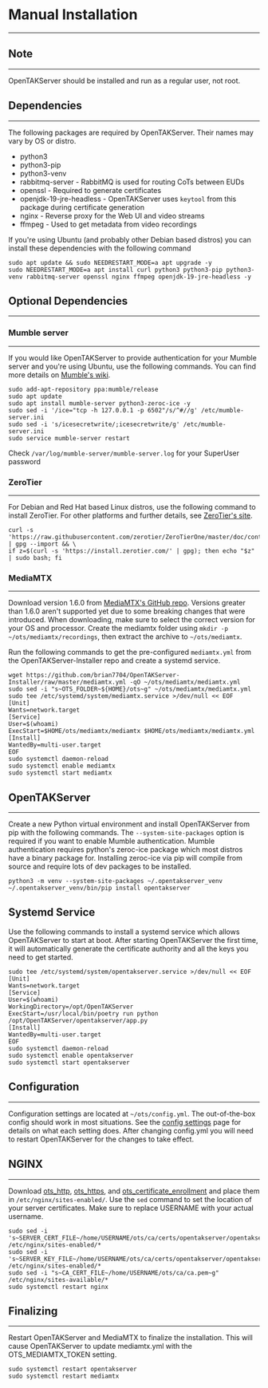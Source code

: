 # Manual Installation

***

## Note

***

OpenTAKServer should be installed and run as a regular user, not root.

## Dependencies

***

The following packages are required by OpenTAKServer. Their names may vary by OS or distro.

- python3
- python3-pip
- python3-venv
- rabbitmq-server - RabbitMQ is used for routing CoTs between EUDs
- openssl - Required to generate certificates
- openjdk-19-jre-headless - OpenTAKServer uses `keytool` from this package during certificate generation
- nginx - Reverse proxy for the Web UI and video streams
- ffmpeg - Used to get metadata from video recordings

If you're using Ubuntu (and probably other Debian based distros) you can install these dependencies with the following command

```
sudo apt update && sudo NEEDRESTART_MODE=a apt upgrade -y
sudo NEEDRESTART_MODE=a apt install curl python3 python3-pip python3-venv rabbitmq-server openssl nginx ffmpeg openjdk-19-jre-headless -y
```

## Optional Dependencies

***

### Mumble server

***

If you would like OpenTAKServer to provide authentication for your Mumble server and you're using Ubuntu, 
use the following commands. You can find more details on [Mumble's wiki](https://wiki.mumble.info/wiki/Installing_Mumble).

```
sudo add-apt-repository ppa:mumble/release
sudo apt update
sudo apt install mumble-server python3-zeroc-ice -y
sudo sed -i '/ice="tcp -h 127.0.0.1 -p 6502"/s/^#//g' /etc/mumble-server.ini
sudo sed -i 's/icesecretwrite/;icesecretwrite/g' /etc/mumble-server.ini
sudo service mumble-server restart
```

Check `/var/log/mumble-server/mumble-server.log` for your SuperUser password

### ZeroTier

***

For Debian and Red Hat based Linux distros, use the following command to install ZeroTier. For other platforms and
further details, see [ZeroTier's site](https://www.zerotier.com/download/).

```
curl -s 'https://raw.githubusercontent.com/zerotier/ZeroTierOne/master/doc/contact%40zerotier.com.gpg' | gpg --import && \  
if z=$(curl -s 'https://install.zerotier.com/' | gpg); then echo "$z" | sudo bash; fi
```

### MediaMTX

***

Download version 1.6.0 from [MediaMTX's GitHub repo](https://github.com/bluenviron/mediamtx/releases/tag/v1.6.0).
Versions greater than 1.6.0 aren't supported yet due to some breaking changes that were introduced. When downloading,
make sure to select the correct version for your OS and processor. Create the mediamtx folder using `mkdir -p ~/ots/mediamtx/recordings`,
then extract the archive to `~/ots/mediamtx`.

Run the following commands to get the pre-configured `mediamtx.yml` from the OpenTAKServer-Installer repo and create a
systemd service.

```shell
wget https://github.com/brian7704/OpenTAKServer-Installer/raw/master/mediamtx.yml -qO ~/ots/mediamtx/mediamtx.yml
sudo sed -i "s~OTS_FOLDER~${HOME}/ots~g" ~/ots/mediamtx/mediamtx.yml
sudo tee /etc/systemd/system/mediamtx.service >/dev/null << EOF
[Unit]
Wants=network.target
[Service]
User=$(whoami)
ExecStart=$HOME/ots/mediamtx/mediamtx $HOME/ots/mediamtx/mediamtx.yml
[Install]
WantedBy=multi-user.target
EOF
sudo systemctl daemon-reload
sudo systemctl enable mediamtx
sudo systemctl start mediamtx
```

## OpenTAKServer

***

Create a new Python virtual environment and install OpenTAKServer from pip with the following commands. The 
`--system-site-packages` option is required if you want to enable Mumble authentication. Mumble authentication 
requires python's zeroc-ice package which most distros have a binary package for. Installing zeroc-ice via pip will
compile from source and require lots of dev packages to be installed.

```
python3 -m venv --system-site-packages ~/.opentakserver_venv
~/.opentakserver_venv/bin/pip install opentakserver
```

## Systemd Service

Use the following commands to install a systemd service which allows OpenTAKServer to start at boot. After starting
OpenTAKServer the first time, it will automatically generate the certificate authority and all the keys you need
to get started.

```
sudo tee /etc/systemd/system/opentakserver.service >/dev/null << EOF
[Unit]
Wants=network.target
[Service]
User=$(whoami)
WorkingDirectory=/opt/OpenTAKServer
ExecStart=/usr/local/bin/poetry run python /opt/OpenTAKServer/opentakserver/app.py
[Install]
WantedBy=multi-user.target
EOF
sudo systemctl daemon-reload
sudo systemctl enable opentakserver
sudo systemctl start opentakserver
```


## Configuration

***

Configuration settings are located at `~/ots/config.yml`. The out-of-the-box config
should work in most situations. See the [config settings](../configuration.md) page for details on what each setting does. After changing
config.yml you will need to restart OpenTAKServer for the changes to take effect.

## NGINX

***

Download [ots_http](https://raw.githubusercontent.com/brian7704/OpenTAKServer-Installer/master/nginx_configs/ots_http),
[ots_https](https://raw.githubusercontent.com/brian7704/OpenTAKServer-Installer/master/nginx_configs/ots_https),
and [ots_certificate_enrollment](https://raw.githubusercontent.com/brian7704/OpenTAKServer-Installer/master/nginx_configs/ots_certificate_enrollment)
and place them in `/etc/nginx/sites-enabled/`. Use the `sed` command to set the location of your server certificates. Make
sure to replace USERNAME with your actual username.

```
sudo sed -i 's~SERVER_CERT_FILE~/home/USERNAME/ots/ca/certs/opentakserver/opentakserver.pem/g' /etc/nginx/sites-enabled/*
sudo sed -i 's~SERVER_KEY_FILE~/home/USERNAME/ots/ca/certs/opentakserver/opentakserver.nopass.key/g' /etc/nginx/sites-enabled/*
sudo sed -i "s~CA_CERT_FILE~/home/USERNAME/ots/ca/ca.pem~g" /etc/nginx/sites-available/*
sudo systemctl restart nginx
```

## Finalizing

***

Restart OpenTAKServer and MediaMTX to finalize the installation. This will cause OpenTAKServer to update mediamtx.yml
with the OTS_MEDIAMTX_TOKEN setting.

```shell
sudo systemctl restart opentakserver
sudo systemctl restart mediamtx
```